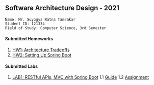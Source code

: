 ## Software Architecture Design - 2021

```
Name: Mr. Suyogya Ratna Tamrakar
Student ID: 121334
Field of Study: Computer Science, 3rd Semester
```
#### Submitted Homeworks
1. [HW1: Architecture Tradeoffs](https://github.com/Suyogyart/SAD-2021/tree/master/HW1)
2. [HW2: Setting Up Spring Boot](https://github.com/Suyogyart/SAD-2021/tree/master/HW2)

#### Submitted Labs
1. [LAB1: RESTful APIs, MVC with Spring Boot](https://github.com/Suyogyart/SAD-2021/tree/master/LAB1)
1.1 [Guide](https://github.com/Suyogyart/SAD-2021/tree/master/LAB1/Lab1_Guide)
1.2 [Assignment](https://github.com/Suyogyart/SAD-2021/tree/master/LAB1/Lab1)
